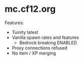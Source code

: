 # mc.cf12.org

Features:
- Tuinity latest
- Vanilla spawn rates and features
  - Bedrock breaking ENABLED
- Proxy connections refused
- No item / XP merging